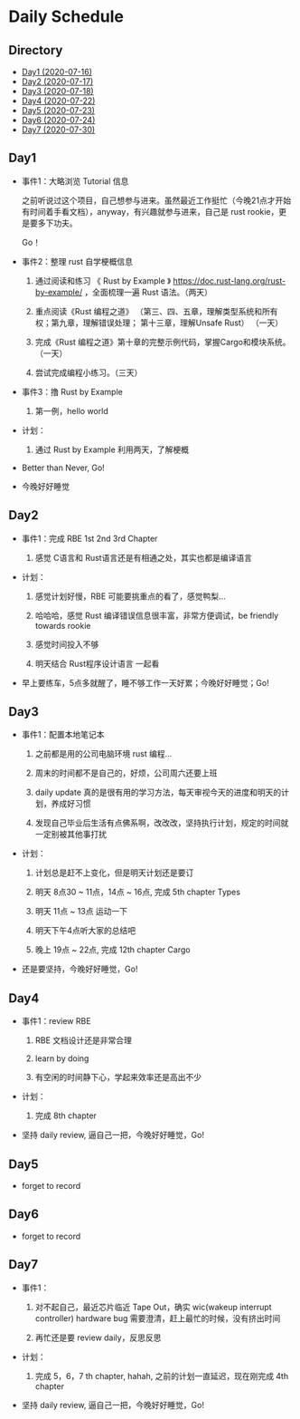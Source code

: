 # Daily Schedule

## Directory

* [Day1 (2020-07-16)](#Day1)
* [Day2 (2020-07-17)](#Day2)
* [Day3 (2020-07-18)](#Day3)
* [Day4 (2020-07-22)](#Day4)
* [Day5 (2020-07-23)](#Day5)
* [Day6 (2020-07-24)](#Day6)
* [Day7 (2020-07-30)](#Day7)

## Day1

* 事件1：大略浏览 Tutorial 信息

  之前听说过这个项目，自己想参与进来。虽然最近工作挺忙（今晚21点才开始有时间着手看文档），anyway，有兴趣就参与进来，自己是 rust rookie，更是要多下功夫。

  Go！

* 事件2：整理 rust 自学梗概信息

  1. 通过阅读和练习 《 Rust by Example 》 https://doc.rust-lang.org/rust-by-example/ ，全面梳理一遍 Rust 语法。（两天）

  2. 重点阅读《Rust 编程之道》 （第三、四、五章，理解类型系统和所有权；第九章，理解错误处理； 第十三章，理解Unsafe Rust） （一天）

  3. 完成《Rust 编程之道》第十章的完整示例代码，掌握Cargo和模块系统。（一天）

  4. 尝试完成编程小练习。（三天）

* 事件3：撸 Rust by Example

  1. 第一例，hello world

* 计划：

  1. 通过 Rust by Example 利用两天，了解梗概

* Better than Never, Go!

* 今晚好好睡觉

## Day2

* 事件1：完成 RBE 1st 2nd 3rd Chapter

  1. 感觉 C语言和 Rust语言还是有相通之处，其实也都是编译语言

* 计划：

  1. 感觉计划好慢，RBE 可能要挑重点的看了，感觉鸭梨...

  2. 哈哈哈，感觉 Rust 编译错误信息很丰富，非常方便调试，be friendly towards rookie

  3. 感觉时间投入不够

  4. 明天结合 Rust程序设计语言 一起看

* 早上要练车，5点多就醒了，睡不够工作一天好累；今晚好好睡觉；Go!

## Day3

* 事件1：配置本地笔记本

  1. 之前都是用的公司电脑环境 rust 编程...

  2. 周末的时间都不是自己的，好烦，公司周六还要上班

  3. daily update 真的是很有用的学习方法，每天审视今天的进度和明天的计划，养成好习惯

  4. 发现自己毕业后生活有点佛系啊，改改改，坚持执行计划，规定的时间就一定别被其他事打扰

* 计划：

  1. 计划总是赶不上变化，但是明天计划还是要订

  2. 明天 8点30 ~ 11点，14点 ~ 16点, 完成 5th chapter Types

  3. 明天 11点 ~ 13点 运动一下

  4. 明天下午4点听大家的总结吧

  5. 晚上 19点 ~ 22点, 完成 12th chapter Cargo

* 还是要坚持，今晚好好睡觉，Go!

## Day4

* 事件1：review RBE
  
  1. RBE 文档设计还是非常合理

  2. learn by doing

  3. 有空闲的时间静下心，学起来效率还是高出不少

* 计划：

  1. 完成 8th chapter

* 坚持 daily review, 逼自己一把，今晚好好睡觉，Go!

## Day5

* forget to record

## Day6

* forget to record

## Day7

* 事件1：

  1. 对不起自己，最近芯片临近 Tape Out，确实 wic(wakeup interrupt controller) hardware bug 需要澄清，赶上最忙的时候，没有挤出时间

  2. 再忙还是要 review daily，反思反思

* 计划：

  1. 完成 5，6，7 th chapter, hahah, 之前的计划一直延迟，现在刚完成 4th chapter

* 坚持 daily review, 逼自己一把，今晚好好睡觉，Go!

